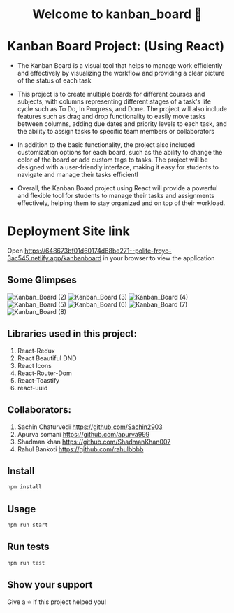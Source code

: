 <h1 align="center">Welcome to kanban_board 👋</h1>



# Kanban Board Project: (Using React)

* The Kanban Board is a visual tool that helps to manage work efficiently and effectively by visualizing the workflow and providing a clear picture of the status of each task

* This project is to create multiple boards for different courses and subjects, with columns representing different stages of a task's life cycle such as To Do, In Progress, and Done. The project will also include features such as drag and drop functionality to easily move tasks between columns, adding due dates and priority levels to each task, and the ability to assign tasks to specific team members or collaborators

* In addition to the basic functionality, the project also included customization options for each board, such as the ability to change the color of the board or add custom tags to tasks. The project will be designed with a user-friendly interface, making it easy for students to navigate and manage their tasks efficientl

* Overall, the Kanban Board project using React will provide a powerful and flexible tool for students to manage their tasks and assignments effectively, helping them to stay organized and on top of their workload.


# Deployment Site link
Open https://648673bf01d60174d68be271--polite-froyo-3ac545.netlify.app/kanbanboard in your browser to view the application

## Some Glimpses

![Kanban_Board (2)](https://github.com/Sachin2903/Kanban_Board_clone/assets/92660783/a6ebdc65-6f1f-40d7-99c8-7b5219e23b07)
![Kanban_Board (3)](https://github.com/Sachin2903/Kanban_Board_clone/assets/92660783/05283a28-b6a9-4447-a8d2-79cb7f777599)
![Kanban_Board (4)](https://github.com/Sachin2903/Kanban_Board_clone/assets/92660783/9a3c0e63-9a01-4b2e-98f0-374fbdfcb3b8)
![Kanban_Board (5)](https://github.com/Sachin2903/Kanban_Board_clone/assets/92660783/856a3093-c6b9-4493-86e3-3e3b2dd51c7e)
![Kanban_Board (6)](https://github.com/Sachin2903/Kanban_Board_clone/assets/92660783/dc02df46-8d33-4582-a252-50cb45b6a663)
![Kanban_Board (7)](https://github.com/Sachin2903/Kanban_Board_clone/assets/92660783/cedac882-1e94-4c2a-b805-1eb32c867c55)
![Kanban_Board (8)](https://github.com/Sachin2903/Kanban_Board_clone/assets/92660783/ebfc2d41-d159-43e2-9cc1-cd55455dc826)



## Libraries used in this project:
1. React-Redux
2. React Beautiful DND
3. React Icons 
4. React-Router-Dom
5. React-Toastify
6. react-uuid

## Collaborators:
1. Sachin Chaturvedi https://github.com/Sachin2903
2. Apurva somani https://github.com/apurva999
3. Shadman khan https://github.com/ShadmanKhan007
4. Rahul Bankoti https://github.com/rahulbbbb
















## Install

```sh
npm install
```

## Usage

```sh
npm run start
```

## Run tests

```sh
npm run test
```

## Show your support

Give a ⭐️ if this project helped you!
